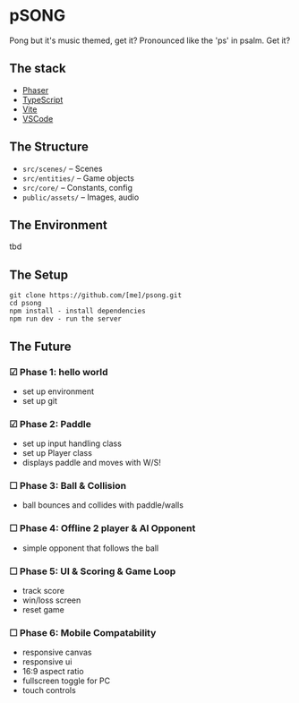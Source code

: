 # pSONG

Pong but it's music themed, get it? Pronounced like the 'ps' in psalm. Get it?

## The stack

- [Phaser](https://phaser.io/)
- [TypeScript](https://www.typescriptlang.org/)
- [Vite](https://vitejs.dev/)
- [VSCode](https://code.visualstudio.com/)

## The Structure

- `src/scenes/` – Scenes
- `src/entities/` – Game objects
- `src/core/` – Constants, config
- `public/assets/` – Images, audio

## The Environment

tbd

## The Setup

    git clone https://github.com/[me]/psong.git
    cd psong
    npm install - install dependencies
    npm run dev - run the server

## The Future

### ☑ Phase 1: hello world

- set up environment
- set up git

### ☑ Phase 2: Paddle

- set up input handling class
- set up Player class
- displays paddle and moves with W/S!

### ☐ Phase 3: Ball & Collision

- ball bounces and collides with paddle/walls

### ☐ Phase 4: Offline 2 player & AI Opponent

- simple opponent that follows the ball

### ☐ Phase 5: UI & Scoring & Game Loop

- track score
- win/loss screen
- reset game

### ☐ Phase 6: Mobile Compatability

- responsive canvas
- responsive ui
- 16:9 aspect ratio
- fullscreen toggle for PC
- touch controls
